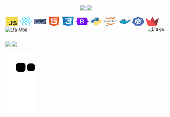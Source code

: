 <div align="center">
  <a href="https://github.com/lucasfaq">
  <img height="180em" src="https://github-readme-stats.vercel.app/api?username=lucasfaq&show_icons=true&theme=github_dark&include_all_commits=true&count_private=true"/>
  <img height="180em" src="https://github-readme-stats.vercel.app/api/top-langs/?username=lucasfaq&layout=compact&langs_count=7&theme=github_dark"/>
</div>
<div style="display: inline_block"><br>
  <img align="center" alt="Lfa-Js" height="30" width="40" src="https://raw.githubusercontent.com/devicons/devicon/master/icons/javascript/javascript-original.svg">
  <img align="center" alt="Lfa-React" height="30" width="40" src="https://raw.githubusercontent.com/devicons/devicon/master/icons/react/react-original.svg">
  <img align="center" alt="Lfa-Php" height="30" width="40" src="https://raw.githubusercontent.com/devicons/devicon/master/icons/php/php-original.svg">
  <img align="center" alt="Lfa-HTML" height="30" width="40" src="https://raw.githubusercontent.com/devicons/devicon/master/icons/html5/html5-original.svg">
  <img align="center" alt="Lfa-CSS" height="30" width="40" src="https://raw.githubusercontent.com/devicons/devicon/master/icons/css3/css3-original.svg">
  <img align="center" alt="Lfa-Bootstrap" height="30" width="40" src="https://raw.githubusercontent.com/devicons/devicon/master/icons/bootstrap/bootstrap-original.svg">
  <img align="center" alt="Lfa-Python" height="30" width="40" src="https://raw.githubusercontent.com/devicons/devicon/master/icons/python/python-original.svg">
  <img align="center" alt="Lfa-Jupyter" height="30" width="40" src="https://raw.githubusercontent.com/devicons/devicon/master/icons/jupyter/jupyter-original-wordmark.svg">
  <img align="center" alt="Lfa-Docker" height="30" width="40" src="https://raw.githubusercontent.com/devicons/devicon/master/icons/docker/docker-original.svg">
  <img align="center" alt="Lfa-Kubernetes" height="30" width="40" src="https://raw.githubusercontent.com/devicons/devicon/master/icons/kubernetes/kubernetes-plain.svg">
  <img align="center" alt="Lfa-Streamlit" height="30" width="40" src="https://raw.githubusercontent.com/lucasfaq/lucasfaq/main/icons/Streamlit.svg">
  <img align="center" alt="Lfa-Vba" height="30" width="40" src="https://github.com/devicons/devicon/tree/master/icons/kubernetes/kubernetes-plain.svg">
  <img align="right" alt="Lfa-pic" height="150" style="border-radius:50px;">
</div>
  
  ##
 
<div> 
 <a href="https://discord.gg/UgdDau95" target="_blank"><img src="https://img.shields.io/badge/Discord-7289DA?style=for-the-badge&logo=discord&logoColor=white" target="_blank"></a> 
 <a href = "mailto:lucasft@gmail.com"><img src="https://img.shields.io/badge/-Gmail-%23333?style=for-the-badge&logo=gmail&logoColor=white" target="_blank"></a>
 
  ![Snake animation](https://github.com/lucasfaq/lucasfaq/blob/output/github-contribution-grid-snake.svg)
 
</div>
